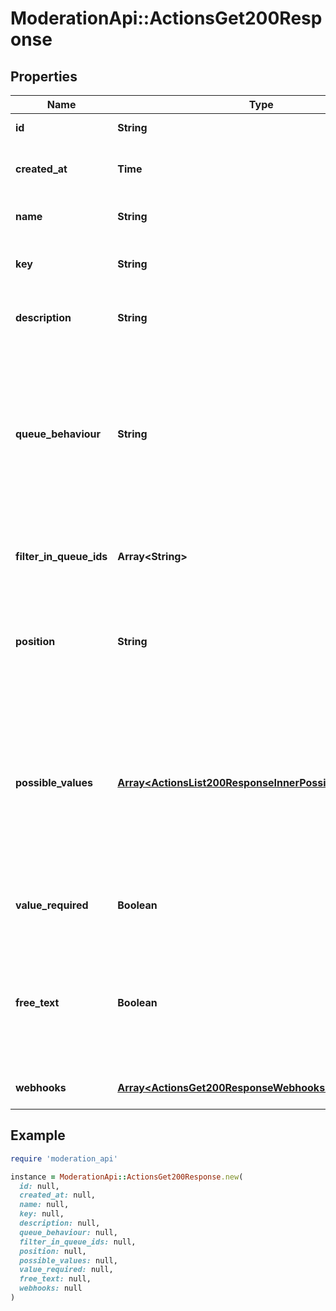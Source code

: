 # ModerationApi::ActionsGet200Response

## Properties

| Name | Type | Description | Notes |
| ---- | ---- | ----------- | ----- |
| **id** | **String** | The ID of the action. |  |
| **created_at** | **Time** | The date the action was created. |  |
| **name** | **String** | The name of the action. |  |
| **key** | **String** | User defined key of the action. | [optional] |
| **description** | **String** | The description of the action. | [optional] |
| **queue_behaviour** | **String** | Whether the action resolves and removes the item, unresolves and re-add it to the queue, or does not change the resolve status. | [optional][default to &#39;NO_CHANGE&#39;] |
| **filter_in_queue_ids** | **Array&lt;String&gt;** | The IDs of the queues the action is available in. | [optional] |
| **position** | **String** | Show the action in all queues, selected queues or no queues (to use via API only). | [optional][default to &#39;ALL_QUEUES&#39;] |
| **possible_values** | [**Array&lt;ActionsList200ResponseInnerPossibleValuesInner&gt;**](ActionsList200ResponseInnerPossibleValuesInner.md) | The possible values of the action. The user will be prompted to select one of these values when executing the action. | [optional] |
| **value_required** | **Boolean** | Whether the action requires a value to be executed. | [optional][default to false] |
| **free_text** | **Boolean** | Whether the action allows any text to be entered as a value or if it must be one of the possible values. | [optional][default to false] |
| **webhooks** | [**Array&lt;ActionsGet200ResponseWebhooksInner&gt;**](ActionsGet200ResponseWebhooksInner.md) | The action&#39;s webhooks. | [optional] |

## Example

```ruby
require 'moderation_api'

instance = ModerationApi::ActionsGet200Response.new(
  id: null,
  created_at: null,
  name: null,
  key: null,
  description: null,
  queue_behaviour: null,
  filter_in_queue_ids: null,
  position: null,
  possible_values: null,
  value_required: null,
  free_text: null,
  webhooks: null
)
```

